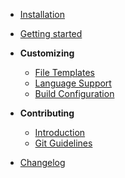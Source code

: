- [Installation](/docs/installation.md)

- [Getting started](/docs/getting-started.md)

- **Customizing**
    - [File Templates](/docs/customizing/file-template.md)
    - [Language Support](/docs/customizing/support-lang.md)
    - [Build Configuration](/docs/customizing/support-build-config.md)

- **Contributing**
    - [Introduction](/CONTRIBUTION.md)
    - [Git Guidelines](/docs/contributing/git.md)
  
- [Changelog](/CHANGELOG.md)
